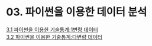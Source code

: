 # 03. 파이썬을 이용한 데이터 분석
[3.1 파이썬을 이용한 기술통계:1변량 데이터](3.1.ipynb)   
[3.2 파이썬을 이용한 기술통계:다변량 데이터](3.2.ipynb)
